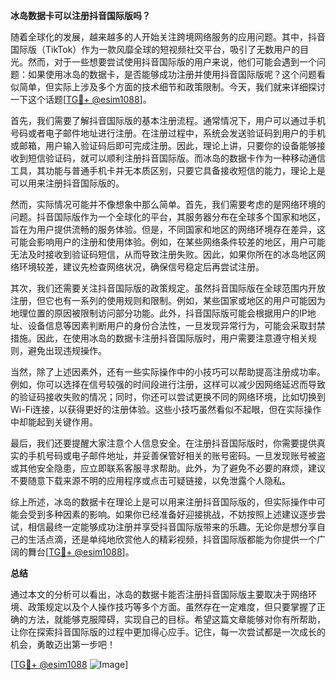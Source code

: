 **冰岛数据卡可以注册抖音国际版吗？**

随着全球化的发展，越来越多的人开始关注跨境网络服务的应用问题。其中，抖音国际版（TikTok）作为一款风靡全球的短视频社交平台，吸引了无数用户的目光。然而，对于一些想要尝试使用抖音国际版的用户来说，他们可能会遇到一个问题：如果使用冰岛的数据卡，是否能够成功注册并使用抖音国际版呢？这个问题看似简单，但实际上涉及多个方面的技术细节和政策限制。今天，我们就来详细探讨一下这个话题[[TG💪+ @esim1088](https://t.me/s/esim1088)]。

首先，我们需要了解抖音国际版的基本注册流程。通常情况下，用户可以通过手机号码或者电子邮件地址进行注册。在注册过程中，系统会发送验证码到用户的手机或邮箱，用户输入验证码后即可完成注册。因此，理论上讲，只要你的设备能够接收到短信验证码，就可以顺利注册抖音国际版。而冰岛的数据卡作为一种移动通信工具，其功能与普通手机卡并无本质区别，只要它具备接收短信的能力，理论上是可以用来注册抖音国际版的。

然而，实际情况可能并不像想象中那么简单。首先，我们需要考虑的是网络环境的问题。抖音国际版作为一个全球化的平台，其服务器分布在全球多个国家和地区，旨在为用户提供流畅的服务体验。但是，不同国家和地区的网络环境存在差异，这可能会影响用户的注册和使用体验。例如，在某些网络条件较差的地区，用户可能无法及时接收到验证码短信，从而导致注册失败。因此，如果你所在的冰岛地区网络环境较差，建议先检查网络状况，确保信号稳定后再尝试注册。

其次，我们还需要关注抖音国际版的政策规定。虽然抖音国际版在全球范围内开放注册，但它也有一系列的使用规则和限制。例如，某些国家或地区的用户可能因为地理位置的原因被限制访问部分功能。此外，抖音国际版可能会根据用户的IP地址、设备信息等因素判断用户的身份合法性，一旦发现异常行为，可能会采取封禁措施。因此，在使用冰岛的数据卡注册抖音国际版时，用户需要注意遵守相关规则，避免出现违规操作。

当然，除了上述因素外，还有一些实际操作中的小技巧可以帮助提高注册成功率。例如，你可以选择在信号较强的时间段进行注册，这样可以减少因网络延迟而导致的验证码接收失败的情况；同时，你还可以尝试更换不同的网络环境，比如切换到Wi-Fi连接，以获得更好的注册体验。这些小技巧虽然看似不起眼，但在实际操作中却能起到关键作用。

最后，我们还要提醒大家注意个人信息安全。在注册抖音国际版时，你需要提供真实的手机号码或电子邮件地址，并妥善保管好相关的账号密码。一旦发现账号被盗或其他安全隐患，应立即联系客服寻求帮助。此外，为了避免不必要的麻烦，建议不要随意下载来源不明的应用程序或点击可疑链接，以免泄露个人隐私。

综上所述，冰岛的数据卡在理论上是可以用来注册抖音国际版的，但实际操作中可能会受到多种因素的影响。如果你已经准备好迎接挑战，不妨按照上述建议逐步尝试，相信最终一定能够成功注册并享受抖音国际版带来的乐趣。无论你是想分享自己的生活点滴，还是单纯地欣赏他人的精彩视频，抖音国际版都能为你提供一个广阔的舞台[[TG💪+ @esim1088](https://t.me/s/esim1088)]。

**总结**

通过本文的分析可以看出，冰岛的数据卡能否注册抖音国际版主要取决于网络环境、政策规定以及个人操作技巧等多个方面。虽然存在一定难度，但只要掌握了正确的方法，就能够克服障碍，实现自己的目标。希望这篇文章能够对你有所帮助，让你在探索抖音国际版的过程中更加得心应手。记住，每一次尝试都是一次成长的机会，勇敢迈出第一步吧！

[[TG💪+ @esim1088](https://t.me/s/esim1088) ![Image](https://i.postimg.cc/4NQfJmqS/Snipaste-2025-05-13-00-14-12.png)]